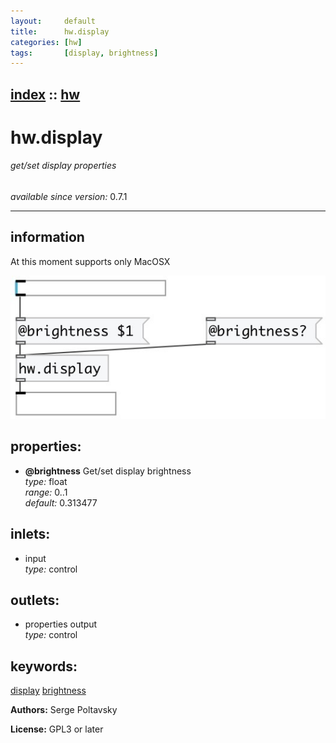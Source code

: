 ```yaml
---
layout:     default
title:      hw.display
categories: [hw]
tags:       [display, brightness]
---
```

[index](index.html) :: [hw](category_hw.html)
---

# hw.display

###### get/set display properties

*available since version:* 0.7.1

---


## information
At this moment supports only MacOSX


[![example](../examples/img/hw.display.jpg)](../examples/pd/hw.display.pd)







## properties:

* **@brightness** 
Get/set display brightness<br>
_type:_ float<br>
_range:_ 0..1<br>
_default:_ 0.313477<br>



## inlets:

* input<br>
_type:_ control



## outlets:

* properties output<br>
_type:_ control



## keywords:

[display](keywords/display.html)
[brightness](keywords/brightness.html)






**Authors:** Serge Poltavsky




**License:** GPL3 or later





